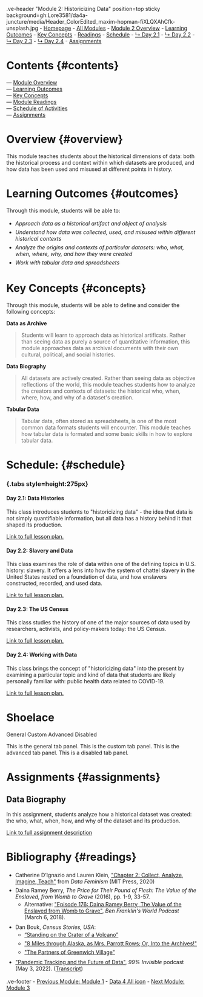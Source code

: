 <link rel="stylesheet" href="https://cdn.jsdelivr.net/npm/@shoelace-style/shoelace@2.4.0/dist/themes/light.css" />

<script type="module" src="https://cdn.jsdelivr.net/npm/@shoelace-style/shoelace@2.4.0/dist/shoelace-autoloader.js"></script>

<style>
    
    @import url('https://fonts.googleapis.com/css?family=Montserrat');
    
    @import 'https://cdn.jsdelivr.net/npm/@shoelace-style/shoelace@2.4.0/dist/components/tab-group/tab-group.js';
    
    #juncture { font-family: Montserrat; font-size: 20px; }
    
    #juncture h1 { font-size: 32px; color: #BF0A31; font-weight: 600; }
    
    #juncture h2 { font-size: 28px; }
    
    ul li { padding: 3px 0px; }
    
    #contents.section1 { padding-top: 15px; padding-left: 35px; padding-right: 35px; }
    
    #overview.section1 { background-color: #eee; margin-top: 0px 0; padding: 30px; }
    
    #outcomes.section1 { padding-top: 15px; padding-left: 15px; padding-right: 15px; padding-bottom: 7px; }
    
    #concepts { padding-top: 7px; padding-left: 15px; padding-right: 15px; padding-bottom: 7px; }
    
     #readings { padding-top: 7px; padding-left: 15px; padding-right: 15px; padding-bottom: 7px; }
    
    #schedule.section1 { padding-top: 7px; padding-left: 15px; padding-right: 15px; padding-bottom: 7px; }
    
    #assignments.section1 { padding-top: 9px; padding-left: 15px; padding-right: 15px; padding-bottom: 7px; }
    
    #accessment { padding-top: 7px; padding-left: 15px; padding-right: 15px; padding-bottom: 7px; }
    
</style>

.ve-header "Module 2: Historicizing Data" position=top sticky background=gh:Lore3581/da4a-juncture/media/Header_ColorEdited_maxim-hopman-fiXLQXAhCfk-unsplash.jpg
    - [Homepage](https://data4all.com)
    - [All Modules](https://data4all.com/modules)
    - [Module 2 Overview](#overview)
    - [Learning Outcomes](#outcomes) 
    - [Key Concepts](#concepts)
    - [Readings](#readings)
    - [Schedule](#schedule)
    - [↳ Day 2.1](https://www.juncture-digital.org/da4asandbox/cameronessay-organization/module-2/2-1/)
    - [↳ Day 2.2](https://www.juncture-digital.org/da4asandbox/cameronessay-organization/module-2/2-2/)
    - [↳ Day 2.3](https://www.juncture-digital.org/da4asandbox/cameronessay-organization/module-2/2-3/)
    - [↳ Day 2.4](https://www.juncture-digital.org/da4asandbox/cameronessay-organization/module-2/2-4/)
    - [Assignments](#assignments)

# Contents {#contents}
— [Module Overview](#overview) <br>
— [Learning Outcomes](#outcomes) <br>
— [Key Concepts](#concepts) <br>
— [Module Readings](#readings) <br>
— [Schedule of Activities](#activities) <br>
— [Assignments](#assignments) <br>

# Overview {#overview}

This module teaches students about the historical dimensions of data: both the historical process and context within which datasets are produced, and how data has been used and misused at different points in history.

# Learning Outcomes {#outcomes}

Through this module, students will be able to:
- *Approach data as a historical artifact and object of analysis*
- *Understand how data was collected, used, and misused within different historical contexts*
- *Analyze the origins and contexts of particular datasets: who, what, when, where, why, and how they were created*
- *Work with tabular data and spreadsheets*

# Key Concepts {#concepts}

Through this module, students will be able to define and consider the following concepts:

**Data as Archive**
> Students will learn to approach data as historical artificats. Rather than seeing data as purely a source of quantitative information, this module approaches data as archival documents with their own cultural, political, and social histories.

**Data Biography**
> All datasets are actively created. Rather than seeing data as objective reflections of the world, this module teaches students how to analyze the creators and contexts of datasets: the historical who, when, where, how, and why of a dataset's creation.

**Tabular Data**
> Tabular data, often stored as spreadsheets, is one of the most common data formats students will encounter. This module teaches how tabular data is formated and some basic skills in how to explore tabular data.

# Schedule: {#schedule}

### {.tabs style=height:275px}

#### Day 2.1: Data Histories

This class introduces students to "historicizing data" - the idea that data is not simply quantifiable information, but all data has a history behind it that shaped its production. 

[Link to full lesson plan.](/module-2/2-1/)

#### Day 2.2: Slavery and Data

This class examines the role of data within one of the defining topics in U.S. history: slavery. It offers a lens into how the system of chattel slavery in the United States rested on a foundation of data, and how enslavers constructed, recorded, and used data.

[Link to full lesson plan.](/module-2/2-2/)

#### Day 2.3: The US Census

This class studies the history of one of the major sources of data used by researchers, activists, and policy-makers today: the US Census. 

[Link to full lesson plan.](/module-2/2-3/)

#### Day 2.4: Working with Data

This class brings the concept of "historicizing data" into the present by examining a particular topic and kind of data that students are likely personally familiar with: public health data related to COVID-19. 

[Link to full lesson plan.](/module-2/2-4/)

# Shoelace

<sl-tab-group placement="start">
  <sl-tab slot="nav" panel="general">General</sl-tab>
  <sl-tab slot="nav" panel="custom">Custom</sl-tab>
  <sl-tab slot="nav" panel="advanced">Advanced</sl-tab>
  <sl-tab slot="nav" panel="disabled" disabled>Disabled</sl-tab>

  <sl-tab-panel name="general">This is the general tab panel.</sl-tab-panel>
  <sl-tab-panel name="custom">This is the custom tab panel.</sl-tab-panel>
  <sl-tab-panel name="advanced">This is the advanced tab panel.</sl-tab-panel>
  <sl-tab-panel name="disabled">This is a disabled tab panel.</sl-tab-panel>
</sl-tab-group>
    
# Assignments {#assignments}

## Data Biography

In this assignment, students analyze how a historical dataset was created: the who, what, when, how, and why of the dataset and its production.

[Link to full assignment description](/module-2/data-biography/)

# Bibliography {#readings}

- Catherine D’Ignazio and Lauren Klein, ["Chapter 2: Collect, Analyze, Imagine, Teach"](https://data-feminism.mitpress.mit.edu/pub/ei7cogfn/release/4) from *Data Feminism* (MIT Press, 2020)
- Daina Ramey Berry, *The Price for Their Pound of Flesh: The Value of the Enslaved, from Womb to Grave* (2016), pp. 1-9, 33-57.
    - Alternative: ["Episode 176: Daina Ramey Berry, The Value of the Enslaved from Womb to Grave"](https://benfranklinsworld.com/episode-176-daina-ramey-berry-the-value-of-the-enslaved-from-womb-to-grave/), *Ben Franklin's World Podcast* (March 6, 2018).
- Dan Bouk, *Census Stories, USA*: 
    - [“Standing on the Crater of a Volcano”](https://censusstories.us/2020/07/27/disfranchisement.html)
    - ["8 Miles through Alaska, as Mrs. Parrott Rows; Or, Into the Archives!"](https://censusstories.us/2018/10/29/Alaska-paths.html)
    - ["The Partners of Greenwich Village"](https://censusstories.us/2018/07/03/partners.html) 
- ["Pandemic Tracking and the Future of Data"](https://99percentinvisible.org/episode/pandemic-tracking-and-the-future-of-data/), *99% Invisible* podcast (May 3, 2022). ([Transcript](https://99percentinvisible.org/episode/pandemic-tracking-and-the-future-of-data/transcript))

.ve-footer
    - [Previous Module: Module 1](/module-1/)
    - [Data 4 All icon](https://maindata4allhomepage)
    - [Next Module: Module 3](/module-3/)
